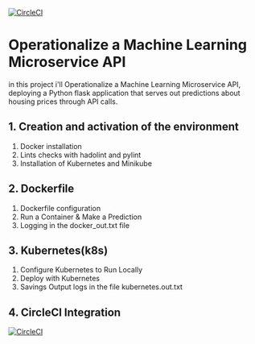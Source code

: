 [![CircleCI](https://circleci.com/gh/s403o/project4-aws.svg?style=svg)](https://circleci.com/gh/s403o/project4-aws)
# Operationalize a Machine Learning Microservice API
in this project i'll Operationalize a Machine Learning Microservice API, deploying a Python flask application that serves out predictions about housing prices through API calls.

## 1. Creation and activation of the environment

 1. Docker installation
 3. Lints checks with hadolint and pylint
 4. Installation of Kubernetes and Minikube

## 2. Dockerfile

 1. Dockerfile configuration 
 2. Run a Container & Make a Prediction 
 3. Logging in the docker_out.txt file

## 3. Kubernetes(k8s)

 1. Configure Kubernetes to Run Locally 
 2. Deploy with Kubernetes
 3. Savings Output logs in the file kubernetes.out.txt
 
 ## 4. CircleCI Integration
  [![CircleCI](https://circleci.com/gh/s403o/project4-aws.svg?style=shield)](https://circleci.com/gh/s403o/project4-aws)
